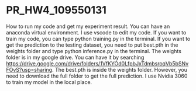 # PR_HW4_109550131
How to run my code and get my experiment result.
You can have an anaconda virtual environment.
I use vscode to edit my code.
If you want to train my code, you can type python training.py in the terminal.
If you want to get the prediction to the testing dataset, you need to put best.pth in the weights folder and type python inference.py in the terminal.
The weights folder is in my google drive. You can have it by searching https://drive.google.com/drive/folders/1VfKYOd0LfpbJxTdmbsroqVb5bSNvFOvS?usp=sharing.
The best.pth is inside the weights folder. However, you need to download the full folder to get the full prediction.
I use Nvidia 3060 to train my model in the local place.
